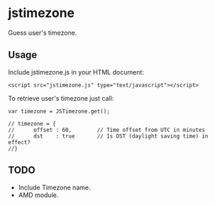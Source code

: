 jstimezone
==========

Guess user's timezone.


Usage
-----
Include jstimezone.js in your HTML document:

	<script src="jstimezone.js" type="text/javascript"></script>


To retrieve user's timezone just call:

	var timezone = JSTimezone.get();

	// timezone = {
	// 		offset : 60,		// Time offset from UTC in minutes
	//		dst    : true		// Is DST (daylight saving time) in effect?
	//}


TODO
----

- Include Timezone name.
- AMD module.